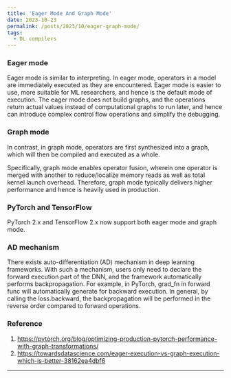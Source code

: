 ```yaml
---
title: 'Eager Mode And Graph Mode'
date: 2023-10-23
permalink: /posts/2023/10/eager-graph-mode/
tags:
  - DL compilers
---
```


### Eager mode

Eager mode is similar to interpreting. In eager mode, operators in a model are immediately executed as they are encountered. Eager mode is easier to use, more suitable for ML researchers, and hence is the default mode of execution. The eager mode does not build graphs, and the operations return actual values instead of computational graphs to run later, and hence can introduce complex control flow operations and simplify the debugging. 

### Graph mode

In contrast, in graph mode, operators are first synthesized into a graph, which will then be compiled and executed as a whole.

Specifically, graph mode enables operator fusion, wherein one operator is merged with another to reduce/localize memory reads as well as total kernel launch overhead. Therefore, graph mode typically delivers higher performance and hence is heavily used in production.

### PyTorch and TensorFlow

PyTorch 2.x and TensorFlow 2.x now support both eager mode and graph mode.

### AD mechanism

There exists auto-differentiation (AD) mechanism in deep learning frameworks. With such a mechanism, users only need to declare the forward execution part of the DNN, and the framework automatically performs backpropagation. For example, in PyTorch, grad_fn in forward func will automatically generate for backward execution. In general, by calling the loss.backward, the backpropagation will be performed in the reverse order compared to forward operations.

### Reference

1. https://pytorch.org/blog/optimizing-production-pytorch-performance-with-graph-transformations/
2. https://towardsdatascience.com/eager-execution-vs-graph-execution-which-is-better-38162ea4dbf6
------